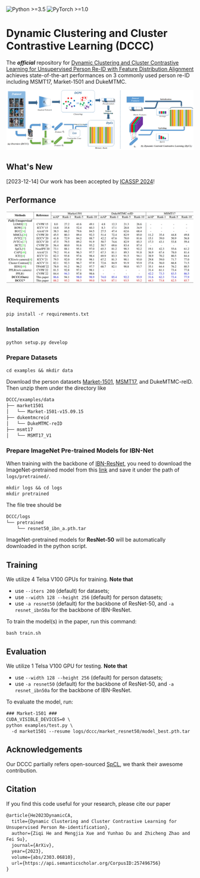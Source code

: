 ![Python >=3.5](https://img.shields.io/badge/Python->=3.5-blue.svg)
![PyTorch >=1.0](https://img.shields.io/badge/PyTorch->=1.0-yellow.svg)

# Dynamic Clustering and Cluster Contrastive Learning (DCCC)

The **_official_** repository for [Dynamic Clustering and Cluster Contrastive Learning for Unsupervised Person Re-ID with Feature Distribution Alignment](https://arxiv.org/abs/2303.06810) achieves state-of-the-art performances on 3 commonly used person re-ID including MSMT17, Market-1501 and DukeMTMC.

![Overview of DCCC](figs/overview.png)

## What's New

[2023-12-14] Our work has been accepted by [ICASSP 2024](https://2024.ieeeicassp.org/)!

## Performance

![Results of DCCC](figs/results.png)

## Requirements

```shell
pip install -r requirements.txt
```

### Installation

```shell
python setup.py develop
```

### Prepare Datasets

```shell
cd examples && mkdir data
```

Download the person datasets [Market-1501](https://drive.google.com/file/d/0B8-rUzbwVRk0c054eEozWG9COHM/view), [MSMT17](https://arxiv.org/abs/1711.08565), and DukeMTMC-reID.
Then unzip them under the directory like

```
DCCC/examples/data
├── market1501
│   └── Market-1501-v15.09.15
├── dukemtmcreid
│   └── DukeMTMC-reID
├── msmt17
│   └── MSMT17_V1
```

### Prepare ImageNet Pre-trained Models for IBN-Net

When training with the backbone of [IBN-ResNet](https://arxiv.org/abs/1807.09441), you need to download the ImageNet-pretrained model from this [link](https://drive.google.com/drive/folders/1thS2B8UOSBi_cJX6zRy6YYRwz_nVFI_S) and save it under the path of `logs/pretrained/`.

```shell
mkdir logs && cd logs
mkdir pretrained
```

The file tree should be

```
DCCC/logs
└── pretrained
    └── resnet50_ibn_a.pth.tar
```

ImageNet-pretrained models for **ResNet-50** will be automatically downloaded in the python script.

## Training

We utilize 4 Telsa V100 GPUs for training. **Note that**

- use `--iters 200` (default) for datasets;
- use `--width 128 --height 256` (default) for person datasets;
- use `-a resnet50` (default) for the backbone of ResNet-50, and `-a resnet_ibn50a` for the backbone of IBN-ResNet.

To train the model(s) in the paper, run this command:

```shell
bash train.sh
```

## Evaluation

We utilize 1 Telsa V100 GPU for testing. **Note that**

- use `--width 128 --height 256` (default) for person datasets;
- use `-a resnet50` (default) for the backbone of ResNet-50, and `-a resnet_ibn50a` for the backbone of IBN-ResNet.

To evaluate the model, run:

```shell
### Market-1501 ###
CUDA_VISIBLE_DEVICES=0 \
python examples/test.py \
  -d market1501 --resume logs/dccc/market_resnet50/model_best.pth.tar
```

## Acknowledgements

Our DCCC partially refers open-sourced [SpCL](https://github.com/yxgeee/SpCL), we thank their awesome contribution.

## Citation

If you find this code useful for your research, please cite our paper

```shell
@article{He2023DynamicCA,
  title={Dynamic Clustering and Cluster Contrastive Learning for Unsupervised Person Re-identification},
  author={Ziqi He and Mengjia Xue and Yunhao Du and Zhicheng Zhao and Fei Su},
  journal={ArXiv},
  year={2023},
  volume={abs/2303.06810},
  url={https://api.semanticscholar.org/CorpusID:257496756}
}
```
